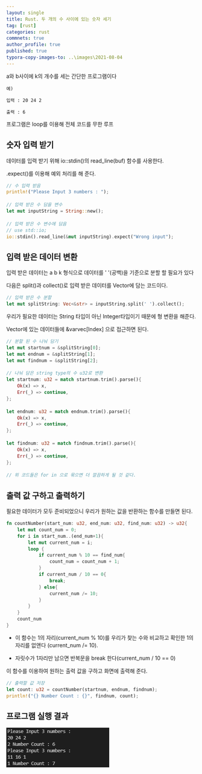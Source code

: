 ```yaml
---
layout: single
title: Rust. 두 개의 수 사이에 있는 숫자 세기
tag: [rust]
categories: rust
commnets: true
author_profile: true
published: true
typora-copy-images-to: ..\images\2021-08-04
---
```



a와 b사이에 k의 개수를 세는 간단한 프로그램이다

`예)`

`입력 : 20 24 2`

`출력 : 6`



프로그램은 loop를 이용해 전체 코드를 무한 루프



## 숫자 입력 받기

데이터를 입력 받기 위해 io::stdin()의 read_line(buf) 함수를 사용한다.

.expect()를 이용해 예외 처리를 해 준다.



```rust
// 수 입력 받음
println!("Please Input 3 numbers : ");
        
// 입력 받은 수 담을 변수
let mut inputString = String::new();

// 입력 받은 수 변수에 담음
// use std::io;
io::stdin().read_line(&mut inputString).expect("Wrong input");
```



## 입력 받은 데이터 변환

입력 받은 데이터는 a b k 형식으로 데이터를 '  '(공백)을 기준으로 분할 할 필요가 있다

다음은 split()과 collect()로 입력 받은 데이터를 Vector에 담는 코드이다.

```rust
// 입력 받은 수 분할
let mut splitString: Vec<&str> = inputString.split(' ').collect();
```



우리가 필요한 데이터는 String 타입이 아닌 Integer타입이기 때문에 형 변환을 해준다.

Vector에 있는 데이터들에 &varvec[Index] 으로 접근하면 된다. 

```rust
// 분할 된 수 나눠 담기
let mut startnum = &splitString[0];
let mut endnum = &splitString[1];
let mut findnum = &splitString[2];

// 나눠 담은 string type의 수 u32로 변환
let startnum: u32 = match startnum.trim().parse(){
    Ok(x) => x,
    Err(_) => continue,
};

let endnum: u32 = match endnum.trim().parse(){
    Ok(x) => x,
    Err(_) => continue,
};

let findnum: u32 = match findnum.trim().parse(){
    Ok(x) => x,
    Err(_) => continue,
};

// 위 코드들은 for in 으로 묶으면 더 깔끔하게 될 것 같다.
```



## 출력 값 구하고 출력하기

필요한 데이터가 모두 준비되었으니 우리가 원하는 값을 반환하는 함수를 만들면 된다.

```rust
fn countNumber(start_num: u32, end_num: u32, find_num: u32) -> u32{
    let mut count_num = 0;
    for i in start_num..(end_num+1){
        let mut current_num = i;
        loop {
            if current_num % 10 == find_num{
                count_num = count_num + 1;
            }
            if current_num / 10 == 0{
                break;
            } else{
                current_num /= 10;
            }
        }
    }
    count_num
}
```

* 이 함수는 1의 자리(current_num % 10)를 우리가 찾는 수와 비교하고 확인한 1의 자리를 없앤다 (current_num /= 10). 

* 자릿수가 1자리만 남으면 반복문을 break 한다(current_num / 10 == 0)



이 함수를 이용하여 원하는 출력 값을 구하고 화면에 출력해 준다.

```rust
// 출력할 값 저장
let count: u32 = countNumber(startnum, endnum, findnum);
println!("{} Number Count : {}", findnum, count);
```



## 프로그램 실행 결과

![image-20210804111807072](.\images\2021-08-04\image-20210804111807072.png)

